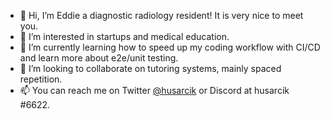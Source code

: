 - 👋 Hi, I’m Eddie a diagnostic radiology resident! It is very nice to meet you. 
- 👀 I’m interested in startups and medical education.
- 🌱 I’m currently learning how to speed up my coding workflow with CI/CD and learn more about e2e/unit testing.
- 💞️ I’m looking to collaborate on tutoring systems, mainly spaced repetition.
- 📫 You can reach me on Twitter <a href="https://twitter.com/husarcik" target="blank">@husarcik</a> or Discord at husarcik
#6622.

<!---
husarcik/husarcik is a ✨ special ✨ repository because its `README.md` (this file) appears on your GitHub profile.
You can click the Preview link to take a look at your changes.
--->
